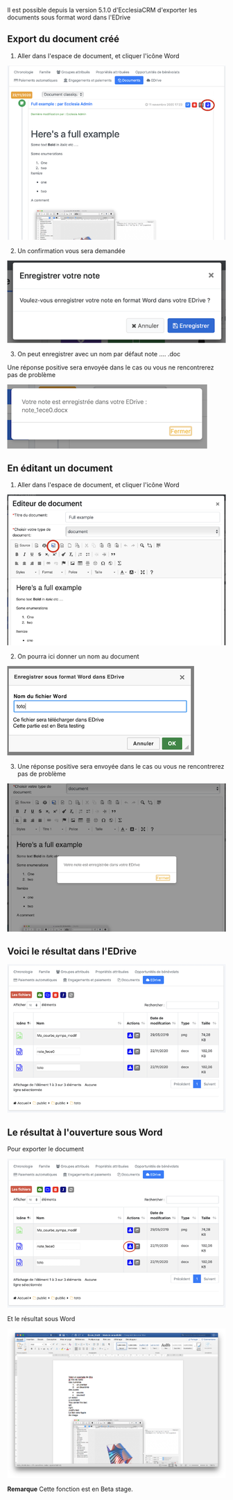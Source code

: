 Il est possible depuis la version 5.1.0 d'EcclesiaCRM d'exporter les documents sous format word dans l'EDrive


## Export du document créé

1. Aller dans l'espace de document, et cliquer l'icône Word

![Screenshot](../../img/person/wordExport1.png)

2. Un confirmation vous sera demandée

![Screenshot](../../img/person/wordExport2.png)

3. On peut enregistrer avec un nom par défaut note .... .doc

Une réponse positive sera envoyée dans le cas ou vous ne rencontrerez pas de problème

![Screenshot](../../img/person/wordExport3.png)

## En éditant un document

1. Aller dans l'espace de document, et cliquer l'icône Word

![Screenshot](../../img/person/wordExport4.png)

2. On pourra ici donner un nom au document

![Screenshot](../../img/person/wordExport5.png)

3. Une réponse positive sera envoyée dans le cas ou vous ne rencontrerez pas de problème

![Screenshot](../../img/person/wordExport6.png)

## Voici le résultat dans l'EDrive

![Screenshot](../../img/person/wordExport7.png)

## Le résultat à l'ouverture sous Word

Pour exporter le document

![Screenshot](../../img/person/wordExport77.png)

Et le résultat sous Word

![Screenshot](../../img/person/wordExport8.png)


**Remarque** Cette fonction est en Beta stage.